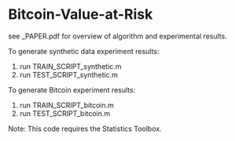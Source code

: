 # Bitcoin-Value-at-Risk

see \_PAPER.pdf for overview of algorithm and experimental results.

To generate synthetic data experiment results:
  1. run TRAIN\_SCRIPT\_synthetic.m
  2. run TEST\_SCRIPT\_synthetic.m
  
To generate Bitcoin experiment results:
  1. run TRAIN\_SCRIPT\_bitcoin.m
  2. run TEST\_SCRIPT\_bitcoin.m
  
Note: This code requires the Statistics Toolbox.
